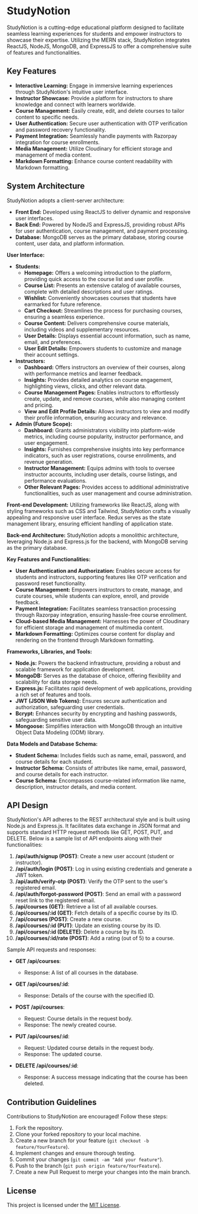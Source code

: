 # StudyNotion

StudyNotion is a cutting-edge educational platform designed to facilitate seamless learning experiences for students and empower instructors to showcase their expertise. Utilizing the MERN stack, StudyNotion integrates ReactJS, NodeJS, MongoDB, and ExpressJS to offer a comprehensive suite of features and functionalities.

## Key Features

- **Interactive Learning:** Engage in immersive learning experiences through StudyNotion's intuitive user interface.
- **Instructor Showcase:** Provide a platform for instructors to share knowledge and connect with learners worldwide.
- **Course Management:** Easily create, edit, and delete courses to tailor content to specific needs.
- **User Authentication:** Secure user authentication with OTP verification and password recovery functionality.
- **Payment Integration:** Seamlessly handle payments with Razorpay integration for course enrollments.
- **Media Management:** Utilize Cloudinary for efficient storage and management of media content.
- **Markdown Formatting:** Enhance course content readability with Markdown formatting.

## System Architecture

StudyNotion adopts a client-server architecture:
- **Front End:** Developed using ReactJS to deliver dynamic and responsive user interfaces.
- **Back End:** Powered by NodeJS and ExpressJS, providing robust APIs for user authentication, course management, and payment processing.
- **Database:** MongoDB serves as the primary database, storing course content, user data, and platform information.

**User Interface:**
- **Students:**
  - **Homepage:** Offers a welcoming introduction to the platform, providing quick access to the course list and user profile.
  - **Course List:** Presents an extensive catalog of available courses, complete with detailed descriptions and user ratings.
  - **Wishlist:** Conveniently showcases courses that students have earmarked for future reference.
  - **Cart Checkout:** Streamlines the process for purchasing courses, ensuring a seamless experience.
  - **Course Content:** Delivers comprehensive course materials, including videos and supplementary resources.
  - **User Details:** Displays essential account information, such as name, email, and preferences.
  - **User Edit Details:** Empowers students to customize and manage their account settings.
- **Instructors:**
  - **Dashboard:** Offers instructors an overview of their courses, along with performance metrics and learner feedback.
  - **Insights:** Provides detailed analytics on course engagement, highlighting views, clicks, and other relevant data.
  - **Course Management Pages:** Enables instructors to effortlessly create, update, and remove courses, while also managing content and pricing.
  - **View and Edit Profile Details:** Allows instructors to view and modify their profile information, ensuring accuracy and relevance.
- **Admin (Future Scope):**
  - **Dashboard:** Grants administrators visibility into platform-wide metrics, including course popularity, instructor performance, and user engagement.
  - **Insights:** Furnishes comprehensive insights into key performance indicators, such as user registrations, course enrollments, and revenue generation.
  - **Instructor Management:** Equips admins with tools to oversee instructor accounts, including user details, course listings, and performance evaluations.
  - **Other Relevant Pages:** Provides access to additional administrative functionalities, such as user management and course administration.

**Front-end Development:**
Utilizing frameworks like ReactJS, along with styling frameworks such as CSS and Tailwind, StudyNotion crafts a visually appealing and responsive user interface. Redux serves as the state management library, ensuring efficient handling of application state.

**Back-end Architecture:**
StudyNotion adopts a monolithic architecture, leveraging Node.js and Express.js for the backend, with MongoDB serving as the primary database.

**Key Features and Functionalities:**
- **User Authentication and Authorization:** Enables secure access for students and instructors, supporting features like OTP verification and password reset functionality.
- **Course Management:** Empowers instructors to create, manage, and curate courses, while students can explore, enroll, and provide feedback.
- **Payment Integration:** Facilitates seamless transaction processing through Razorpay integration, ensuring hassle-free course enrollment.
- **Cloud-based Media Management:** Harnesses the power of Cloudinary for efficient storage and management of multimedia content.
- **Markdown Formatting:** Optimizes course content for display and rendering on the frontend through Markdown formatting.

**Frameworks, Libraries, and Tools:**
- **Node.js:** Powers the backend infrastructure, providing a robust and scalable framework for application development.
- **MongoDB:** Serves as the database of choice, offering flexibility and scalability for data storage needs.
- **Express.js:** Facilitates rapid development of web applications, providing a rich set of features and tools.
- **JWT (JSON Web Tokens):** Ensures secure authentication and authorization, safeguarding user credentials.
- **Bcrypt:** Enhances security by encrypting and hashing passwords, safeguarding sensitive user data.
- **Mongoose:** Simplifies interaction with MongoDB through an intuitive Object Data Modeling (ODM) library.

**Data Models and Database Schema:**
- **Student Schema:** Includes fields such as name, email, password, and course details for each student.
- **Instructor Schema:** Consists of attributes like name, email, password, and course details for each instructor.
- **Course Schema:** Encompasses course-related information like name, description, instructor details, and media content.

## API Design

StudyNotion's API adheres to the REST architectural style and is built using Node.js and Express.js. It facilitates data exchange in JSON format and supports standard HTTP request methods like GET, POST, PUT, and DELETE. Below is a sample list of API endpoints along with their functionalities:

1. **/api/auth/signup (POST)**: Create a new user account (student or instructor).
2. **/api/auth/login (POST)**: Log in using existing credentials and generate a JWT token.
3. **/api/auth/verify-otp (POST)**: Verify the OTP sent to the user's registered email.
4. **/api/auth/forgot-password (POST)**: Send an email with a password reset link to the registered email.
5. **/api/courses (GET)**: Retrieve a list of all available courses.
6. **/api/courses/:id (GET)**: Fetch details of a specific course by its ID.
7. **/api/courses (POST)**: Create a new course.
8. **/api/courses/:id (PUT)**: Update an existing course by its ID.
9. **/api/courses/:id (DELETE)**: Delete a course by its ID.
10. **/api/courses/:id/rate (POST)**: Add a rating (out of 5) to a course.

Sample API requests and responses:

- **GET /api/courses**: 
  - Response: A list of all courses in the database.
  
- **GET /api/courses/:id**: 
  - Response: Details of the course with the specified ID.

- **POST /api/courses**: 
  - Request: Course details in the request body.
  - Response: The newly created course.

- **PUT /api/courses/:id**: 
  - Request: Updated course details in the request body.
  - Response: The updated course.

- **DELETE /api/courses/:id**: 
  - Response: A success message indicating that the course has been deleted.

## Contribution Guidelines

Contributions to StudyNotion are encouraged! Follow these steps:
1. Fork the repository.
2. Clone your forked repository to your local machine.
3. Create a new branch for your feature (`git checkout -b feature/YourFeature`).
4. Implement changes and ensure thorough testing.
5. Commit your changes (`git commit -am "Add your feature"`).
6. Push to the branch (`git push origin feature/YourFeature`).
7. Create a new Pull Request to merge your changes into the main branch.

## License

This project is licensed under the [MIT License](LICENSE).